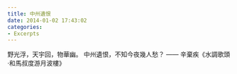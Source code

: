 ```yaml
---
title: 中州遺恨
date: 2014-01-02 17:43:02
categories:
- Excerpts
---
```

野光浮，天宇回，物華幽。
中州遺恨，不知今夜幾人愁？
—— 辛棄疾《水調歌頭·和馬叔度游月波樓》